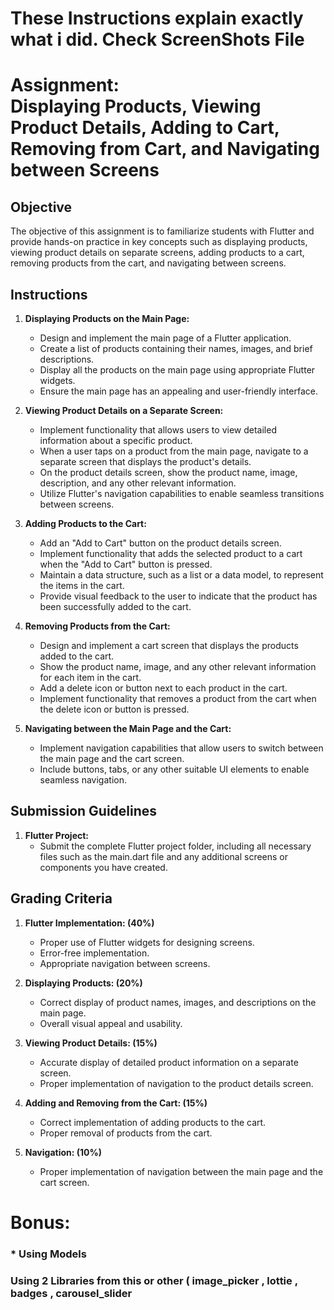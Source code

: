 # These Instructions explain exactly what i did. Check ScreenShots File

#  Assignment: <br> Displaying Products, Viewing Product Details, Adding to Cart, Removing from Cart, and Navigating between Screens

## Objective
The objective of this assignment is to familiarize students with Flutter and provide hands-on practice in key concepts such as displaying products, viewing product details on separate screens, adding products to a cart, removing products from the cart, and navigating between screens.

## Instructions

1. **Displaying Products on the Main Page:**
   - Design and implement the main page of a Flutter application.
   - Create a list of products containing their names, images, and brief descriptions.
   - Display all the products on the main page using appropriate Flutter widgets.
   - Ensure the main page has an appealing and user-friendly interface.

2. **Viewing Product Details on a Separate Screen:**
   - Implement functionality that allows users to view detailed information about a specific product.
   - When a user taps on a product from the main page, navigate to a separate screen that displays the product's details.
   - On the product details screen, show the product name, image, description, and any other relevant information.
   - Utilize Flutter's navigation capabilities to enable seamless transitions between screens.

3. **Adding Products to the Cart:**
   - Add an "Add to Cart" button on the product details screen.
   - Implement functionality that adds the selected product to a cart when the "Add to Cart" button is pressed.
   - Maintain a data structure, such as a list or a data model, to represent the items in the cart.
   - Provide visual feedback to the user to indicate that the product has been successfully added to the cart.

4. **Removing Products from the Cart:**
   - Design and implement a cart screen that displays the products added to the cart.
   - Show the product name, image, and any other relevant information for each item in the cart.
   - Add a delete icon or button next to each product in the cart.
   - Implement functionality that removes a product from the cart when the delete icon or button is pressed.

5. **Navigating between the Main Page and the Cart:**
   - Implement navigation capabilities that allow users to switch between the main page and the cart screen.
   - Include buttons, tabs, or any other suitable UI elements to enable seamless navigation.

## Submission Guidelines

1. **Flutter Project:**
   - Submit the complete Flutter project folder, including all necessary files such as the main.dart file and any additional screens or components you have created.

## Grading Criteria

1. **Flutter Implementation: (40%)**
   - Proper use of Flutter widgets for designing screens.
   - Error-free implementation.
   - Appropriate navigation between screens.

2. **Displaying Products: (20%)**
   - Correct display of product names, images, and descriptions on the main page.
   - Overall visual appeal and usability.

3. **Viewing Product Details: (15%)**
   - Accurate display of detailed product information on a separate screen.
   - Proper implementation of navigation to the product details screen.

4. **Adding and Removing from the Cart: (15%)**
   - Correct implementation of adding products to the cart.
   - Proper removal of products from the cart.

5. **Navigation: (10%)**
   - Proper implementation of navigation between the main page and the cart screen.

# Bonus: 
### * Using Models
### Using 2 Libraries from this or other  ( image_picker , lottie , badges , carousel_slider

